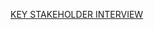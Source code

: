 [KEY STAKEHOLDER INTERVIEW](https://docs.google.com/document/d/1Ae6Q180XuXVGtueBVoMQ_pWjx20PxstU8kxy35Si3Xk/edit?tab=t.0#heading=h.tc9v2nglfk4a)